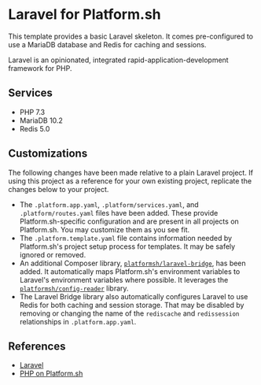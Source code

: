 # Laravel for Platform.sh

This template provides a basic Laravel skeleton.  It comes pre-configured to use a MariaDB database and Redis for caching and sessions.

Laravel is an opinionated, integrated rapid-application-development framework for PHP.

## Services

* PHP 7.3
* MariaDB 10.2
* Redis 5.0

## Customizations

The following changes have been made relative to a plain Laravel project.  If using this project as a reference for your own existing project, replicate the changes below to your project.

* The `.platform.app.yaml`, `.platform/services.yaml`, and `.platform/routes.yaml` files have been added.  These provide Platform.sh-specific configuration and are present in all projects on Platform.sh.  You may customize them as you see fit.
* The `.platform.template.yaml` file contains information needed by Platform.sh's project setup process for templates.  It may be safely ignored or removed.
* An additional Composer library, [`platformsh/laravel-bridge`](https://github.com/platformsh/laravel-bridge), has been added.  It automatically maps Platform.sh's environment variables to Laravel's environment variables where possible.  It leverages the [`platformsh/config-reader`](https://github.com/platformsh/config-reader-php) library.
* The Laravel Bridge library also automatically configures Laravel to use Redis for both caching and session storage.  That may be disabled by removing or changing the name of the `rediscache` and `redissession` relationships in `.platform.app.yaml`.

## References

* [Laravel](https://laravel.com/)
* [PHP on Platform.sh](https://docs.platform.sh/languages/php.html)

